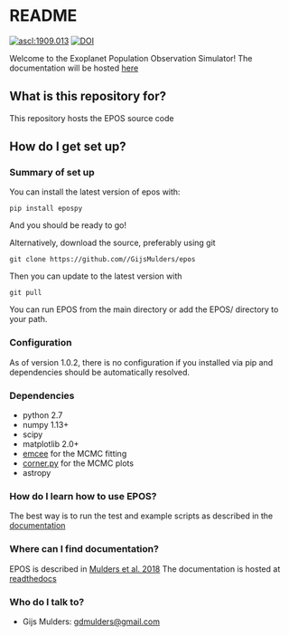 # README #

<a href="http://ascl.net/1909.013"><img src="https://img.shields.io/badge/ascl-1909.013-blue.svg?colorB=262255" alt="ascl:1909.013" /></a>
<a href="https://doi.org/10.5281/zenodo.1247570"><img src="https://zenodo.org/badge/DOI/10.5281/zenodo.1247570.svg" alt="DOI"></a>

Welcome to the Exoplanet Population Observation Simulator!
The documentation will be hosted [here](http://epos.readthedocs.io/en/latest)

## What is this repository for? ##

This repository hosts the EPOS source code

## How do I get set up? ##

### Summary of set up ###
You can install the latest version of epos with:
```
pip install epospy
```
And you should be ready to go!

Alternatively, download the source, preferably using git
```
git clone https://github.com//GijsMulders/epos
```
Then you can update to the latest version with
```
git pull
```
You can run EPOS from the main directory or add the EPOS/ directory to your path.

### Configuration ###
As of version 1.0.2, there is no configuration if you installed via pip and dependencies should be automatically resolved.

### Dependencies ###
* python 2.7
* numpy 1.13+
* scipy
* matplotlib 2.0+
* [emcee](http://dan.iel.fm/emcee) for the MCMC fitting
* [corner.py](http://corner.readthedocs.io/) for the MCMC plots
* astropy

### How do I learn how to use EPOS? ###
The best way is to run the test and example scripts as described in the [documentation](http://epos.readthedocs.io/en/latest/instructions.html#testing)

### Where can I find documentation? ###

EPOS is described in [Mulders et al. 2018](https://arxiv.org/abs/1805.08211)
The documentation is hosted at [readthedocs](http://epos.readthedocs.io/en/latest)

### Who do I talk to? ###

* Gijs Mulders: gdmulders@gmail.com
